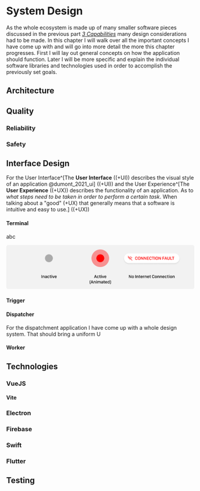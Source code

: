 <!-- Goal: 12 pages -->
# System Design

As the whole ecosystem is made up of many smaller software pieces discussed in the previous part *[3 Capabilities](#capabilities)* many design considerations had to be made. In this chapter I will walk over all the important concepts I have come up with and will go into more detail the more this chapter progresses. First I will lay out general concepts on how the application should function. Later I will be more specific and explain the individual software libraries and technologies used in order to accomplish the previously set goals.

<!-- The chapter should describe the applications on a high level. Not the implementation. No languages and no code! -->

## Architecture

<!-- What is the architecture of this application? -->
  <!-- What do books recommend on how a good system architecture should look like? -->

<!-- How will the different applications communicate with one another? -->

<!-- TODO: How should the application data be modeled? ERD Diagram -->

<!-- Does the software needs to be scalable? -->

<!-- What should be the maximum cost of the ecostytem? -->

## Quality

<!-- What qualitiy / security standards need to be set? -->
  <!-- What defines a software to be of high quality? - See:  Ensuring the Software Quality for Critical Infrastructure Objects -->
  
  <!-- What happens when there is no network connection? -->

### Reliability

<!-- How should issues and crashes be handled? -->
<!-- What Fallback is there in case of a malfuntion or a complete system outage? -->

### Safety
  <!-- What are common errors that need to be prevented? e.g. User error (Incorrect use), Network Connectivity -->
  <!-- How is the application protected against hackers? -->
  <!-- What attack surfaces does the application poses? -->
  <!-- What are the consquences of someone breaching different parts of the system -->
  <!-- How can this be prevented? -->

  <!-- How is future provness guaranteed? -->

## Interface Design

For the User Interface^[The **User Interface** ((+UI)) describes the visual style of an application @dumont_2021_ui] ((+UI)) and the User Experience^[The **User Experience** ((+UX)) describes the functionality of an application. As to *what steps need to be taken in order to perform a certain task*. When talking about a "good" (+UX) that generally means that a software is intuitive and easy to use.] ((+UX))

#### Terminal

abc

![Indicator States - Source: Author](images/indicator-states.png)

#### Trigger

#### Dispatcher

For the dispatchment application I have come up with a whole design system. That should bring a uniform U

<!-- TODO: Use the following passage somewhere -->
<!-- NOTE: A rescue is a balancing act between speed and safety. No rescue comes without risks that is why it is important to have only the most demanding information visiable that is vital to perform an operation. -->

#### Worker

<!-- How should the UI function? -->
<!-- How can incorrect usage of the application be prevented? How does the UI reflect these protections? -->
<!-- What DevOps Pipelines need to be developed? -->
<!-- What pages are needed for the Dispatcher? -->
<!-- UI components and their use cases? -->

<!-- How should Forms in the Dispatcher application should look like? What data is needed by the operator? -->

## Technologies
<!-- What technologies / libraries have been used? -->
  <!-- What part of the application is each software used for? -->
  <!-- What are the benefits / disadvantages of the technology used? -->

### VueJS

<!-- Who has created Vue? -->
<!-- React -->
<!-- What is reactivity? -->

#### Vite

### Electron

<!-- Multi-Platform -->
<!-- Compatibility -->
<!-- Tauri -->

### Firebase
<!-- What database should be used? What features should it poses? -->
  <!-- How is logging of changes enabled? -->

### Swift

### Flutter

## Testing
<!-- What is static Code Quality Analysis? How does it work? -->
<!-- What parts of the application need testing scripts in order to continously check their correct behaviour? -->
